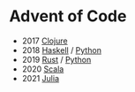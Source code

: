 Advent of Code
==============

* 2017 [Clojure](clojure)
* 2018 [Haskell](haskell) / [Python](python)
* 2019 [Rust](rust) / [Python](python)
* 2020 [Scala](scala)
* 2021 [Julia](julia)
